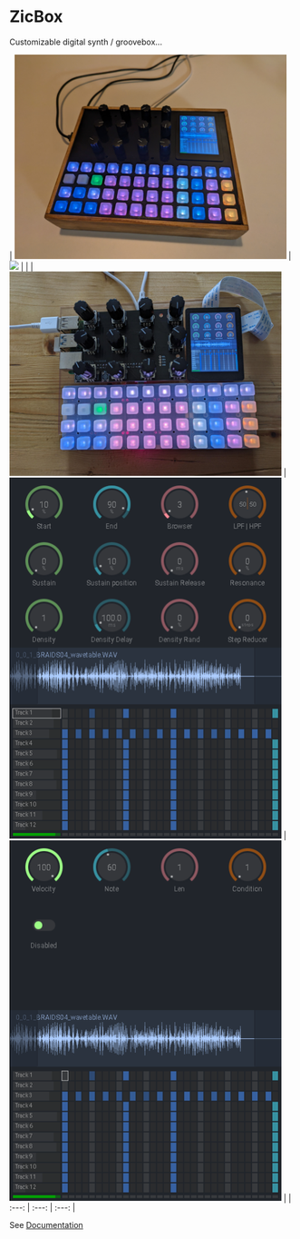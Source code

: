 # ZicBox

Customizable digital synth / groovebox...

| <img src='https://github.com/apiel/zicBox/blob/main/images/build1.jpg?raw=true' width='480'> | <img src='https://github.com/apiel/zicBox/blob/main/images/2.png?raw=true' width='480'> |   | 
| <img src='https://github.com/apiel/zicBox/blob/main/images/proto2.jpg?raw=true' width='480'> | <img src='https://github.com/apiel/zicBox/blob/main/images/demo3.png?raw=true' width='480'> | <img src='https://github.com/apiel/zicBox/blob/main/images/demo4.png?raw=true' width='480'>  | 
| :---:   | :---: | :---: | 


See [Documentation](https://github.com/apiel/zicBox/wiki/01-Getting-started)
